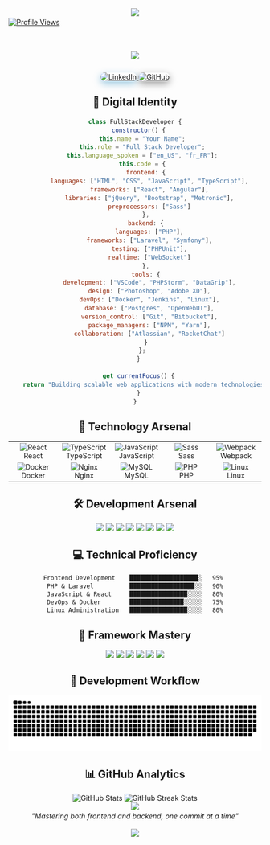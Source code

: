 <!-- Title Banner -->
<div align="center">
  <img src="https://capsule-render.vercel.app/api?type=waving&color=0:83a4d4,100:b6fbff&height=200&section=header&text=Full%20Stack%20Developer&fontSize=80&fontAlignY=35&animation=twinkling&fontColor=fff&desc=Crafting%20Modern%20Web%20Experiences&descAlignY=60"/>
</div>

<!-- 3D Profile Views Counter -->
<div align="left">
  <a href="https://github.com/yourusername">
    <img src="https://komarev.com/ghpvc/?username=yourusername&label=Profile%20views&color=0e75b6&style=flat" alt="Profile Views" />
  </a>
</div>

<!-- Holographic Intro -->
<h1 align="center">
  <img src="https://readme-typing-svg.herokuapp.com/?lines=Full%20Stack%20Developer;PHP%20%26%20JavaScript%20Expert;Laravel%20%26%20React%20Specialist;Linux%20Environment%20Master&font=Fira%20Code&center=true&width=440&height=45&color=f75c7e&vCenter=true&size=22&pause=1000">
</h1>

<!-- 3D Social Media Badges -->
<p align="center">
  <a href="https://linkedin.com/in/yourusername" target="_blank">
    <img src="https://img.shields.io/badge/LinkedIn-0077B5?style=for-the-badge&logo=linkedin&logoColor=white" alt="LinkedIn" style="border-radius: 15px; box-shadow: 0 5px 15px rgba(0, 119, 181, 0.4);" />
  </a>
  <a href="https://github.com/yourusername" target="_blank">
    <img src="https://img.shields.io/badge/GitHub-100000?style=for-the-badge&logo=github&logoColor=white" alt="GitHub" style="border-radius: 15px; box-shadow: 0 5px 15px rgba(0, 0, 0, 0.4);" />
  </a>
</p>

<!-- About Me Section with 3D Code Block -->
<h2 align="center">🚀 Digital Identity</h2>

<div align="center">

```javascript
class FullStackDeveloper {
  constructor() {
    this.name = "Your Name";
    this.role = "Full Stack Developer";
    this.language_spoken = ["en_US", "fr_FR"];
    this.code = {
      frontend: {
        languages: ["HTML", "CSS", "JavaScript", "TypeScript"],
        frameworks: ["React", "Angular"],
        libraries: ["jQuery", "Bootstrap", "Metronic"],
        preprocessors: ["Sass"]
      },
      backend: {
        languages: ["PHP"],
        frameworks: ["Laravel", "Symfony"],
        testing: ["PHPUnit"],
        realtime: ["WebSocket"]
      },
      tools: {
        development: ["VSCode", "PHPStorm", "DataGrip"],
        design: ["Photoshop", "Adobe XD"],
        devOps: ["Docker", "Jenkins", "Linux"],
        database: ["Postgres", "OpenWebUI"],
        version_control: ["Git", "Bitbucket"],
        package_managers: ["NPM", "Yarn"],
        collaboration: ["Atlassian", "RocketChat"]
      }
    };
  }

  get currentFocus() {
    return "Building scalable web applications with modern technologies";
  }
}
```

</div>

<!-- Tech Stack with 3D Icons -->
<h2 align="center">🎯 Technology Arsenal</h2>

<div align="center">
  <table>
    <tr>
      <td align="center" width="96">
        <img src="https://techstack-generator.vercel.app/react-icon.svg" alt="React" width="65" height="65" />
        <br>React
      </td>
      <td align="center" width="96">
        <img src="https://techstack-generator.vercel.app/ts-icon.svg" alt="TypeScript" width="65" height="65" />
        <br>TypeScript
      </td>
      <td align="center" width="96">
        <img src="https://techstack-generator.vercel.app/js-icon.svg" alt="JavaScript" width="65" height="65" />
        <br>JavaScript
      </td>
      <td align="center" width="96">
        <img src="https://techstack-generator.vercel.app/sass-icon.svg" alt="Sass" width="65" height="65" />
        <br>Sass
      </td>
      <td align="center" width="96">
        <img src="https://techstack-generator.vercel.app/webpack-icon.svg" alt="Webpack" width="65" height="65" />
        <br>Webpack
      </td>
    </tr>
    <tr>
      <td align="center" width="96">
        <img src="https://techstack-generator.vercel.app/docker-icon.svg" alt="Docker" width="65" height="65" />
        <br>Docker
      </td>
      <td align="center" width="96">
        <img src="https://techstack-generator.vercel.app/nginx-icon.svg" alt="Nginx" width="65" height="65" />
        <br>Nginx
      </td>
      <td align="center" width="96">
        <img src="https://techstack-generator.vercel.app/mysql-icon.svg" alt="MySQL" width="65" height="65" />
        <br>MySQL
      </td>
      <td align="center" width="96">
        <img src="https://techstack-generator.vercel.app/php-icon.svg" alt="PHP" width="65" height="65" />
        <br>PHP
      </td>
      <td align="center" width="96">
        <img src="https://techstack-generator.vercel.app/linux-icon.svg" alt="Linux" width="65" height="65" />
        <br>Linux
      </td>
    </tr>
  </table>
</div>

<!-- Development Tools -->
<h2 align="center">🛠️ Development Arsenal</h2>

<div align="center">
  <img src="https://img.shields.io/badge/VSCode-007ACC?style=for-the-badge&logo=visual-studio-code&logoColor=white" />
  <img src="https://img.shields.io/badge/PHPStorm-000000?style=for-the-badge&logo=phpstorm&logoColor=white" />
  <img src="https://img.shields.io/badge/Docker-2496ED?style=for-the-badge&logo=docker&logoColor=white" />
  <img src="https://img.shields.io/badge/Git-F05032?style=for-the-badge&logo=git&logoColor=white" />
  <img src="https://img.shields.io/badge/Bitbucket-0052CC?style=for-the-badge&logo=bitbucket&logoColor=white" />
  <img src="https://img.shields.io/badge/Jenkins-D24939?style=for-the-badge&logo=jenkins&logoColor=white" />
  <img src="https://img.shields.io/badge/Linux-FCC624?style=for-the-badge&logo=linux&logoColor=black" />
  <img src="https://img.shields.io/badge/PostgreSQL-316192?style=for-the-badge&logo=postgresql&logoColor=white" />
</div>

<!-- Skills Progress Bars -->
<h2 align="center">💻 Technical Proficiency</h2>

<div align="center">

```text
Frontend Development    ███████████████████░   95% 
PHP & Laravel          ██████████████████░░   90%
JavaScript & React     ████████████████░░░░   80%
DevOps & Docker        ███████████████░░░░░   75%
Linux Administration   ████████████████░░░░   80%
```

</div>

<!-- Framework Expertise -->
<h2 align="center">🔧 Framework Mastery</h2>

<div align="center">
  <img src="https://img.shields.io/badge/Laravel-FF2D20?style=for-the-badge&logo=laravel&logoColor=white" />
  <img src="https://img.shields.io/badge/Symfony-000000?style=for-the-badge&logo=symfony&logoColor=white" />
  <img src="https://img.shields.io/badge/React-20232A?style=for-the-badge&logo=react&logoColor=61DAFB" />
  <img src="https://img.shields.io/badge/Angular-DD0031?style=for-the-badge&logo=angular&logoColor=white" />
  <img src="https://img.shields.io/badge/Bootstrap-563D7C?style=for-the-badge&logo=bootstrap&logoColor=white" />
  <img src="https://img.shields.io/badge/jQuery-0769AD?style=for-the-badge&logo=jquery&logoColor=white" />
</div>

<!-- Workflow Animation -->
<h2 align="center">🔄 Development Workflow</h2>

<div align="center">
  <img src="https://raw.githubusercontent.com/Platane/snk/output/github-contribution-grid-snake.svg" alt="Snake Animation" />
</div>

<!-- Stats Section -->
<h2 align="center">📊 GitHub Analytics</h2>

<div align="center">
  <img src="https://github-readme-stats-salesp07.vercel.app/api?username=yourusername&count_private=true&show_icons=true&theme=react&rank_icon=github&border_radius=10" alt="GitHub Stats" />
  <img src="https://github-readme-streak-stats.herokuapp.com/?user=yourusername&theme=react&border_radius=10" alt="GitHub Streak Stats" />
</div>

<!-- Footer Banner -->
<div align="center">
  <img src="https://capsule-render.vercel.app/api?type=waving&color=gradient&height=100&section=footer&animation=twinkling"/>
</div>

<!-- Quote -->
<div align="center">
  <i>"Mastering both frontend and backend, one commit at a time"</i>
  <br><br>
  <img src="https://readme-typing-svg.herokuapp.com/?lines=Thank+you+for+visiting!;Let's+build+something+amazing!&font=Fira%20Code&center=true&width=380&height=50&duration=4000&pause=1000">
</div>
